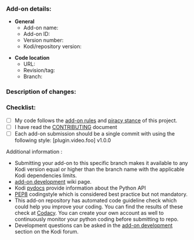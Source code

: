 <!--- Title/subject of the issue created should be like the line below: -->
<!--- [Update] plugin.video.youtube -->

### Add-on details:
<!--- Provide some details about your add-on. -->
- **General**
  - Add-on name: 
  - Add-on ID:
  - Version number:
  - Kodi/repository version:
<!--- Provide the location from where we can get your add-on code. -->
<!--- This can either be a zip file or github reposity for which you also need to provide a revision or release tag -->
- **Code location**
  - URL:
  - Revision/tag: 
  - Branch:

<!--- EXAMPLE HOW TO FILL ADD-ON DETAILS:
- Add-on name: Global Search
  - Add-on ID: script.globalsearch
  - Version number: 8.0.0
  - Kodi/repository version: Krypton
- URL: https://github.com/ronie/script.globalsearch
  - Revision/tag: e3d61d
  - Branch: master
-->

### Description of changes:
<!--- Provide a short summary of submitted add-on in case it's a new addition. -->
<!--- If it's plugin update only highlight biggest changes if needed. -->
<!--- Make sure you follow the checklist below before finalizing your pull-request. -->


### Checklist:
<!--- Go over all the following points, and put an `x` in all the boxes that apply like this: [X] -->
<!--- If you're unsure about any of these, don't hesitate to ask. We're here to help! -->
- [ ] My code follows the [add-on rules](http://kodi.wiki/view/Add-on_rules) and [piracy stance](http://kodi.wiki/view/Official:Forum_rules#Piracy_Policy) of this project. 
- [ ] I have read the [CONTRIBUTING](https://github.com/xbmc/repo-scripts/blob/master/CONTRIBUTING.md) document
- [ ] Each add-on submission should be a single commit with using the following style: [plugin.video.foo] v1.0.0

Additional information :
- Submitting your add-on to this specific branch makes it available to any Kodi version equal or higher than the branch name with the applicable Kodi dependencies limits.
- [add-on development](http://kodi.wiki/view/Add-on_development) wiki page.
- Kodi [pydocs](http://kodi.wiki/view/PyDocs) provide information about the Python API
- [PEP8](https://www.python.org/dev/peps/pep-0008/) codingstyle which is considered best practice but not mandatory.
- This add-on repository has automated code guideline check which could help you improve your coding. You can find the results of these check at [Codacy](https://www.codacy.com/app/Kodi/repo-plugins/dashboard). You can create your own account as well to continuously monitor your python coding before submitting to repo.
- Development questions can be asked in the [add-on development](http://forum.kodi.tv/forumdisplay.php?fid=26) section on the Kodi forum.
